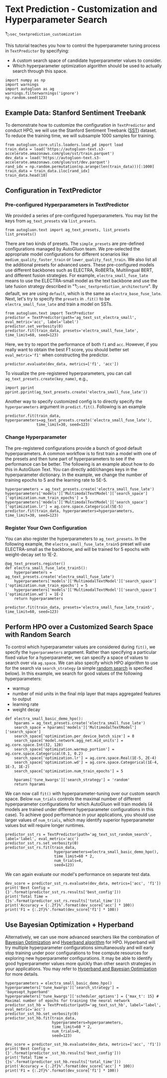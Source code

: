 # Text Prediction - Customization and Hyperparameter Search
:label:`sec_textprediction_customization`

This tutorial teaches you how to control the hyperparameter tuning process in `TextPredictor` by specifying:

- A custom search space of candidate hyperparameter values to consider.
- Which hyperparameter optimization algorithm should be used to actually search through this space.


```{.python .input}
import numpy as np
import warnings
import autogluon as ag
warnings.filterwarnings('ignore')
np.random.seed(123)
```

## Example Data: Stanford Sentiment Treebank

To demonstrate how to customize the configuration in `TextPredictor` and conduct HPO, we will use the Stanford Sentiment Treebank ([SST](https://nlp.stanford.edu/sentiment/)) dataset. To reduce the training time, we will subsample 1000 samples for training.


```{.python .input}
from autogluon.core.utils.loaders.load_pd import load
train_data = load('https://autogluon-text.s3-accelerate.amazonaws.com/glue/sst/train.parquet')
dev_data = load('https://autogluon-text.s3-accelerate.amazonaws.com/glue/sst/dev.parquet')
rand_idx = np.random.permutation(np.arange(len(train_data)))[:1000]
train_data = train_data.iloc[rand_idx]
train_data.head(10)
```

## Configuration in TextPredictor

### Pre-configured Hyperparameters in TextPredictor

We provided a series of pre-configured hyperparameters. You may list the keys from `ag_text_presets` via `list_presets`.


```{.python .input}
from autogluon.text import ag_text_presets, list_presets
list_presets()
```

There are two kinds of presets. The `simple_presets` are pre-defined configurations managed by AutoGluon team. We pre-selected the appropriate model 
configurations for different scenarios like `medium_quality_faster_train` or `lower_quality_fast_train`. We also list all the additional presets for advanced users. 
These pre-configured models use different backbones such as ELECTRA, RoBERTa, Multilingual BERT, and different fusion strategies. For example, `electra_small_fuse_late` means to use the ELECTRA-small model as the text backbone and use the late fusion strategy described in ":label:`sec_textprediction_architecture`". By default, we are using `default`, which is the same as `electra_base_fuse_late`. Next, let's try to specify the `presets` in `.fit()` to be `electra_small_fuse_late` and train a model on SSTs.


```{.python .input}
from autogluon.text import TextPredictor
predictor = TextPredictor(path='ag_text_sst_electra_small', eval_metric='acc', label='label')
predictor.set_verbosity(0)
predictor.fit(train_data, presets='electra_small_fuse_late', time_limit=60, seed=123)
```

Here, we try to report the performance of both `f1` and `acc`. However, if you really want to obtain the best F1 score, you should better set 
`eval_metric='f1'` when constructing the predictor.

```{.python .input}
predictor.evaluate(dev_data, metrics=['f1', 'acc'])
```

To visualize the pre-registered hyperparameters, you can call `ag_text_presets.create(key_name)`, e.g.,


```{.python .input}
import pprint
pprint.pprint(ag_text_presets.create('electra_small_fuse_late'))
```

Another way to specify customized config is to directly specify the `hyperparameters` argument in `predict.fit()`. Following is an example


```{.python .input}
predictor.fit(train_data, hyperparameters=ag_text_presets.create('electra_small_fuse_late'),
              time_limit=30, seed=123)
```

### Change Hyperparameter

The pre-registered configurations provide a bunch of good default hyperparameters. 
A common workflow is to first train a model with one of the presets and then tune part of hyperparameters to see if the performance can be better. The following is an example about how to do this in AutoGluon Text. 
You can directly add/changes keys in the hyperparameter dictionary. 
In the example, we change the number of training epochs to 5 and the learning rate to 5E-5.


```{.python .input}
hyperparameters = ag_text_presets.create('electra_small_fuse_late')
hyperparameters['models']['MultimodalTextModel']['search_space']['optimization.num_train_epochs'] = 5
hyperparameters['models']['MultimodalTextModel']['search_space']['optimization.lr'] = ag.core.space.Categorical(5E-5)
predictor.fit(train_data, hyperparameters=hyperparameters, time_limit=30, seed=123)
```

### Register Your Own Configuration

You can also register the hyperparameters to `ag_text_presets`. In the following example, 
the `electra_small_fuse_late_train5` preset will use ELECTRA-small as the backbone, 
and will be trained for 5 epochs with weight-decay set to 1E-2. 


```{.python .input}
@ag_text_presets.register()
def electra_small_fuse_late_train5():
    hyperparameters = ag_text_presets.create('electra_small_fuse_late')
    hyperparameters['models']['MultimodalTextModel']['search_space']['optimization.num_train_epochs'] = 5
    hyperparameters['models']['MultimodalTextModel']['search_space']['optimization.wd'] = 1E-2
    return hyperparameters

predictor.fit(train_data, presets='electra_small_fuse_late_train5', time_limit=60, seed=123)
```

## Perform HPO over a Customized Search Space with Random Search

To control which hyperparameter values are considered during `fit()`, we specify the `hyperparameters` argument.
Rather than specifying a particular fixed value for a hyperparameter, we can specify a space of values to search over via `ag.space`.
We can also specify which HPO algorithm to use for the search via `search_strategy` (a simple [random search](https://www.jmlr.org/papers/volume13/bergstra12a/bergstra12a.pdf) is specified below).
In this example, we search for good values of the following hyperparameters:

- warmup
- number of mid units in the final mlp layer that maps aggregated features to output
- learning rate
- weight decay


```{.python .input}
def electra_small_basic_demo_hpo():
    hparams = ag_text_presets.create('electra_small_fuse_late')
    search_space = hparams['models']['MultimodalTextModel']['search_space']
    search_space['optimization.per_device_batch_size'] = 8
    search_space['model.network.agg_net.mid_units'] = ag.core.space.Int(32, 128)
    search_space['optimization.warmup_portion'] = ag.core.space.Categorical(0.1, 0.2)
    search_space['optimization.lr'] = ag.core.space.Real(1E-5, 2E-4)
    search_space['optimization.wd'] = ag.core.space.Categorical(1E-4, 1E-3, 1E-2)
    search_space['optimization.num_train_epochs'] = 5

    hparams['tune_kwargs']['search_strategy'] = 'random'
    return hparams
```

We can now call `fit()` with hyperparameter-tuning over our custom search space. 
Below `num_trials` controls the maximal number of different hyperparameter configurations for which AutoGluon will train models (4 models are trained under different hyperparameter configurations in this case). To achieve good performance in your applications, you should use larger values of `num_trials`, which may identify superior hyperparameter values but will require longer runtimes.


```{.python .input}
predictor_sst_rs = TextPredictor(path='ag_text_sst_random_search', label='label', eval_metric='acc')
predictor_sst_rs.set_verbosity(0)
predictor_sst_rs.fit(train_data,
                      hyperparameters=electra_small_basic_demo_hpo(),
                      time_limit=60 * 2,
                      num_trials=4,
                      seed=123)
```

We can again evaluate our model's performance on separate test data.


```{.python .input}
dev_score = predictor_sst_rs.evaluate(dev_data, metrics=['acc', 'f1'])
print('Best Config = {}'.format(predictor_sst_rs.results['best_config']))
print('Total Time = {}s'.format(predictor_sst_rs.results['total_time']))
print('Accuracy = {:.2f}%'.format(dev_score['acc'] * 100))
print('F1 = {:.2f}%'.format(dev_score['f1'] * 100))
```

## Use Bayesian Optimization + Hyperband

Alternatively, we can use more advanced searchers like the combination of [Bayesian Optimization](https://distill.pub/2020/bayesian-optimization/) and [Hyperband algorithm](https://arxiv.org/pdf/1603.06560.pdf) for HPO.
Hyperband will try multiple hyperparameter configurations simultaneously and will early stop training under poor configurations to free compute resources for exploring new hyperparameter configurations. 
It may be able to identify good hyperparameter values more quickly than other search strategies in your applications. You may refer to [Hyperband and Bayesian Optimization](https://arxiv.org/abs/2003.10865) for more details.


```{.python .input}
hyperparameters = electra_small_basic_demo_hpo()
hyperparameters['tune_kwargs']['search_strategy'] = 'bayesopt_hyperband'
hyperparameters['tune_kwargs']['scheduler_options'] = {'max_t': 15} # Maximal number of epochs for training the neural network
predictor_sst_hb = TextPredictor(path='ag_text_sst_hb', label='label', eval_metric='acc')
predictor_sst_hb.set_verbosity(0)
predictor_sst_hb.fit(train_data,
                     hyperparameters=hyperparameters,
                     time_limit=60 * 2,
                     num_trials=8,
                     seed=123)
```


```{.python .input}
dev_score = predictor_sst_hb.evaluate(dev_data, metrics=['acc', 'f1'])
print('Best Config = {}'.format(predictor_sst_hb.results['best_config']))
print('Total Time = {}s'.format(predictor_sst_hb.results['total_time']))
print('Accuracy = {:.2f}%'.format(dev_score['acc'] * 100))
print('F1 = {:.2f}%'.format(dev_score['f1'] * 100))
```
